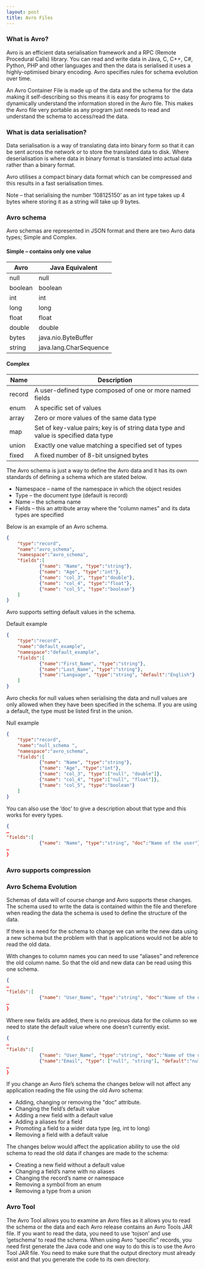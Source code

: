 ```yaml
---
layout: post
title: Avro Files
---
```


### What is Avro?

Avro is an efficient data serialisation framework and a RPC (Remote Procedural Calls) library. You can read and write data in Java, C, C++, C#, Python, PHP and other languages and then the data is serialised it uses a highly-optimised binary encoding. Avro specifies rules for schema evolution over time.

An Avro Container File is made up of the data and the schema for the data making it self-describing so this means it is easy for programs to dynamically understand the information stored in the Avro file. This makes the Avro file very portable as any program just needs to read and understand the schema to access/read the data. 

### What is data serialisation?

Data serialisation is a way of translating data into binary form so that it can be sent across the network or to store the translated data to disk. Where deserialisation is where data in binary format is translated into actual data rather than a binary format.

Avro utilises a compact binary data format which can be compressed and this results in a fast serialisation times. 

Note – that serialising the number ‘108125150’ as an int type takes up 4 bytes where storing it as a string will take up 9 bytes.

### Avro schema

Avro schemas are represented in JSON format and there are two Avro data types; Simple and Complex.

#### Simple – contains only one value

| Avro  |  Java Equivalent |  
|---|---|
| null  |  null |  
| boolean  | boolean  |  
| int  |  int |  
| long | long |
| float | float |
| double | double |
| bytes | java.nio.ByteBuffer |
| string | 	java.lang.CharSequence |



#### Complex

|Name	|Description|
|---|---|
|record|A user-defined type composed of one or more named fields|
|enum	| A specific set of values |
|array | Zero or more values of the same data type |
|map	| Set of key-value pairs; key is of string data type and value is specified data type |
|union	|Exactly one value matching a specified set of types |
|fixed |	A fixed number of 8-bit unsigned bytes |



The Avro schema is just a way to define the Avro data and it has its own standards of defining a schema which are stated below.

+ Namespace – name of the namespace in which the object resides
+ Type – the document type (default is record)
+ Name – the schema name
+ Fields – this an attribute array where the “column names” and its data types are specified


Below is an example of an Avro schema.
```json
{
    "type":"record",
    "name":"avro_schema",
    "namespace":"avro_schema",
    "fields":[
            {"name": "Name", "type":"string"},
            {"name": "Age", "type":"int"},
            {"name": "col_3", "type":"double"},
            {"name": "col_4", "type":"float"},
            {"name": "col_5", "type":"boolean"}
    ]
}
```
Avro supports setting default values in the schema.

Default example
```json
{
    "type":"record",
    "name":"default_example",
    "namespace":"default_example",
    "fields":[
            {"name":"First_Name", "type":"string"},
            {"name":"Last_Name", "type":"string"},
            {"name":"Language", "type":"string", "default":"English"}
    ]
}
```
Avro checks for null values when serialising the data and null values are only allowed when they have been specified in the schema. If you are using a default, the type must be listed first in the union. 

Null example
```json
{
    "type":"record",
    "name":"null_schema ",
    "namespace":"avro_schema",
    "fields":[
            {"name": "Name", "type":"string"},
            {"name": "Age", "type":"int"},
            {"name": "col_3", "type":["null", "double"]},
            {"name": "col_4", "type":["null", "float"]},
            {"name": "col_5", "type":"boolean"}
    ]
}
```

You can also use the ‘doc’ to give a description about that type and this works for every types.
```json
{
…
"fields":[
            {"name": "Name", "type":"string", "doc":"Name of the user"},
…
}
```

### Avro supports compression 



### Avro Schema Evolution

Schemas of data will of course change and Avro supports these changes. The schema used to write the data is contained within the file and therefore when reading the data the schema is used to define the structure of the data.

If there is a need for the schema to change we can write the new data using a new schema but the problem with that is applications would not be able to read the old data. 

With changes to column names you can need to use “aliases” and reference the old column name. So that the old and new data can be read using this one schema. 
```json
{
…
"fields":[
            {"name": "User_Name", "type":"string", "doc":"Name of the user", "aliases":["Name"] },
…
}
```

Where new fields are added, there is no previous data for the column so we need to state the default value where one doesn’t currently exist. 
```json
{
…
"fields":[
            {"name": "User_Name", "type":"string", "doc":"Name of the user"},
            {"name":"Email", "type": ["null", "string"], "default":"null"},
…
}
```

If you change an Avro file’s schema the changes below will not affect any application reading the file using the old Avro schema:

+ Adding, changing or removing the "doc" attribute.
+ Changing the field’s default value 
+ Adding a new field with a default value
+ Adding a aliases for a field
+ Promoting a field to a wider data type (eg, int to long)
+ Removing a field with a default value


The changes below would affect the application ability to use the old schema to read the old data if changes are made to the schema:

+ Creating a new field without a default value
+ Changing a field’s name with no aliases
+ Changing the record’s name or namespace
+ Removing a symbol from an enum
+ Removing a type from a union


### Avro Tool 

The Avro Tool allows you to examine an Avro files as it allows you to read the schema or the data and each Avro release contains an Avro Tools JAR file. If you want to read the data, you need to use ‘tojson’ and use ‘getschema’ to read the schema.
When using Avro “specific” records, you need first generate the Java code and one way to do this is to use the Avro Tool JAR file. You need to make sure that the output directory must already exist and that you generate the code to its own directory. 

